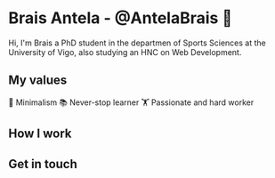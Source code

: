 # Brais Antela - @AntelaBrais 👋

Hi, I'm Brais a PhD student in the departmen of Sports Sciences at the University of Vigo, also studying an HNC on Web Development.

## My values

🗻 Minimalism
📚 Never-stop learner
🏋️ Passionate and hard worker

## How I work

## Get in touch

